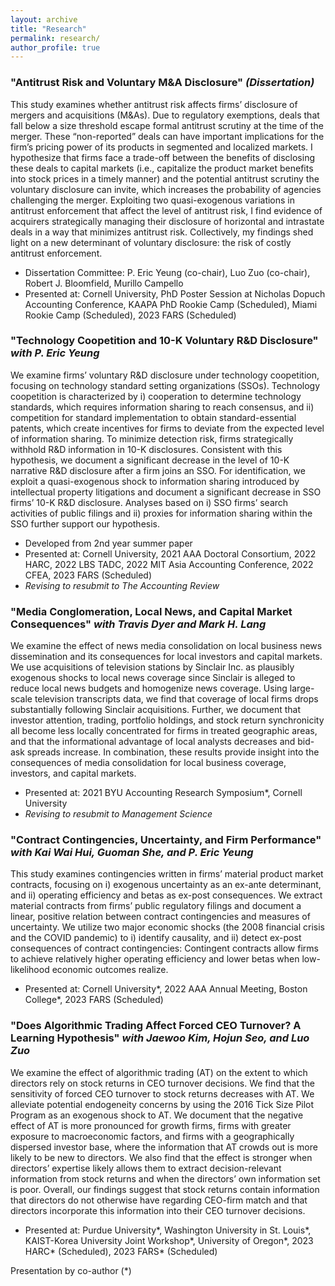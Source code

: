 ```yaml
---
layout: archive
title: "Research"
permalink: research/
author_profile: true
---
```


### "Antitrust Risk and Voluntary M&A Disclosure" <em>(Dissertation)</em>
This study examines whether antitrust risk affects firms’ disclosure of mergers and acquisitions (M&As). Due to regulatory exemptions, deals that fall below a size threshold escape formal antitrust scrutiny at the time of the merger. These “non-reported” deals can have important implications for the firm’s pricing power of its products in segmented and localized markets. I hypothesize that firms face a trade-off between the benefits of disclosing these deals to capital markets (i.e., capitalize the product market benefits into stock prices in a timely manner) and the potential antitrust scrutiny the voluntary disclosure can invite, which increases the probability of agencies challenging the merger. Exploiting two quasi-exogenous variations in antitrust enforcement that affect the level of antitrust risk, I find evidence of acquirers strategically managing their disclosure of horizontal and intrastate deals in a way that minimizes antitrust risk. Collectively, my findings shed light on a new determinant of voluntary disclosure: the risk of costly antitrust enforcement.
  * Dissertation Committee: P. Eric Yeung (co-chair), Luo Zuo (co-chair), Robert J. Bloomfield, Murillo Campello
  * Presented at: Cornell University, PhD Poster Session at Nicholas Dopuch Accounting Conference, KAAPA PhD Rookie Camp (Scheduled), Miami Rookie Camp (Scheduled), 2023 FARS (Scheduled)

### "Technology Coopetition and 10-K Voluntary R&D Disclosure" <em>with P. Eric Yeung</em>
We examine firms’ voluntary R&D disclosure under technology coopetition, focusing on technology standard setting organizations (SSOs). Technology coopetition is characterized by i) cooperation to determine technology standards, which requires information sharing to reach consensus, and ii) competition for standard implementation to obtain standard-essential patents, which create incentives for firms to deviate from the expected level of information sharing. To minimize detection risk, firms strategically withhold R&D information in 10-K disclosures. Consistent with this hypothesis, we document a significant decrease in the level of 10-K narrative R&D disclosure after a firm joins an SSO. For identification, we exploit a quasi-exogenous shock to information sharing introduced by intellectual property litigations and document a significant decrease in SSO firms’ 10-K R&D disclosure. Analyses based on i) SSO firms’ search activities of public filings and ii) proxies for information sharing within the SSO further support our hypothesis.
  * Developed from 2nd year summer paper
  * Presented at: Cornell University, 2021 AAA Doctoral Consortium, 2022 HARC, 2022 LBS TADC, 2022 MIT Asia Accounting Conference, 2022 CFEA, 2023 FARS (Scheduled)
  * <em>Revising to resubmit to The Accounting Review</em>

### "Media Conglomeration, Local News, and Capital Market Consequences" <em>with Travis Dyer and Mark H. Lang</em>
We examine the effect of news media consolidation on local business news dissemination and its consequences for local investors and capital markets. We use acquisitions of television stations by Sinclair Inc. as plausibly exogenous shocks to local news coverage since Sinclair is alleged to reduce local news budgets and homogenize news coverage. Using large-scale television transcripts data, we find that coverage of local firms drops substantially following Sinclair acquisitions. Further, we document that investor attention, trading, portfolio holdings, and stock return synchronicity all become less locally concentrated for firms in treated geographic areas, and that the informational advantage of local analysts decreases and bid-ask spreads increase. In combination, these results provide insight into the consequences of media consolidation for local business coverage, investors, and capital markets.
  * Presented at: 2021 BYU Accounting Research Symposium\*, Cornell University 
  * <em>Revising to resubmit to Management Science</em>

### "Contract Contingencies, Uncertainty, and Firm Performance" <em>with Kai Wai Hui, Guoman She, and P. Eric Yeung</em>
This study examines contingencies written in firms’ material product market contracts, focusing on i) exogenous uncertainty as an ex-ante determinant, and ii) operating efficiency and betas as ex-post consequences. We extract material contracts from firms’ public regulatory filings and document a linear, positive relation between contract contingencies and measures of uncertainty. We utilize two major economic shocks (the 2008 financial crisis and the COVID pandemic) to i) identify causality, and ii) detect ex-post consequences of contract contingencies: Contingent contracts allow firms to achieve relatively higher operating efficiency and lower betas when low-likelihood economic outcomes realize.
* Presented at: Cornell University\*, 2022 AAA Annual Meeting, Boston College\*, 2023 FARS (Scheduled)

### "Does Algorithmic Trading Affect Forced CEO Turnover? A Learning Hypothesis" <em>with Jaewoo Kim, Hojun Seo, and Luo Zuo </em>
We examine the effect of algorithmic trading (AT) on the extent to which directors rely on stock returns in CEO turnover decisions. We find that the sensitivity of forced CEO turnover to stock returns decreases with AT. We alleviate potential endogeneity concerns by using the 2016 Tick Size Pilot Program as an exogenous shock to AT. We document that the negative effect of AT is more pronounced for growth firms, firms with greater exposure to macroeconomic factors, and firms with a geographically dispersed investor base, where the information that AT crowds out is more likely to be new to directors. We also find that the effect is stronger when directors’ expertise likely allows them to extract decision-relevant information from stock returns and when the directors’ own information set is poor. Overall, our findings suggest that stock returns contain information that directors do not otherwise have regarding CEO-firm match and that directors incorporate this information into their CEO turnover decisions.
  * Presented at: Purdue University\*, Washington University in St. Louis\*, KAIST-Korea University Joint Workshop\*, University of Oregon\*, 2023 HARC\* (Scheduled), 2023 FARS\* (Scheduled)


Presentation by co-author (*)